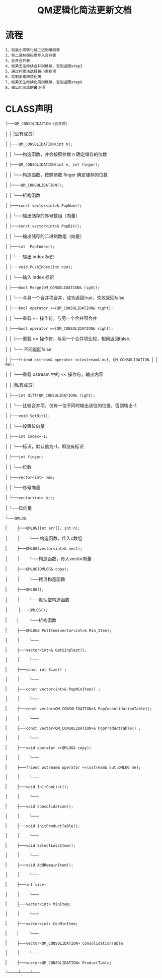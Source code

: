 <div>
<center>
<h1>
QM逻辑化简法更新文档
</h1>
</center>
</div>

# 流程

    1、将最小项转化成二进制编码表
    2、将二进制编码表写入合并表
    3、合并合并表
    4、如果无法继续合并则继续，否则返回step3
    5、通过列表法选择最小乘积项
    6、将剩余乘积项化简
    7、如果无法继续化简则继续，否则返回step6
    8、输出化简后的最小项

# CLASS声明

├──`QM_CONSOLIDATION（合并项）`

│        │        |公有成员|

│        ├──`QM_CONSOLIDATION(int n);`

│        │        └──构造函数，并会按照参数 n 确定储存的位数

│        ├──`QM_CONSOLIDATION(int n, int finger);`

│        │        └──构造函数，按照参数 finger 确定储存的位数

│        ├──`~QM_CONSOLIDATION();`

│        │        └──析构函数

│        ├──`const vector<int>& PopNum();`

│        │        └──输出储存的序号数组（向量）

│        ├──`const vector<int>& PopBit();`

│        │        └──输出储存的二进制数组（向量）

│        ├──`int  PopIndex();`

│        │        └──输出 index 标识

│        ├──`void PushIndex(int num);`

│        │        └──输入 index 标识

│        ├──`bool Merge(QM_CONSOLIDATION& right);`

│        │        └──与另一个合并项合并，成功返回true，失败返回false

│        ├──`bool operator +=(QM_CONSOLIDATION& right);`

│        │        └──重载 += 操作符，与另一个合并项合并

│        ├──`bool operator ==(QM_CONSOLIDATION& right);`

│        │        ├──重载  == 操作符，与另一个合并项比较，相同返回false，

│        │        └── 不同返回false

│        ├──`friend ostream& operator <<(ostream& out, QM_CONSOLIDATION `│        │                `me);`

│        │        └──重载 ostream 中的 << 操作符，输出内容 

│        │        |私有成员|

│        ├──`int diff(QM_CONSOLIDATION& right);`

│        │        └──比较合并项，仅有一位不同时输出该位的位置，否则输出-1

│        ├──`void SetBit();`

│        │        └──设置位向量

│        ├──`int index=-1;`

│        │        └──标识，默认值为-1，即没有标识

│        ├──`int finger;`

│        │        └──位数

│        ├──`vector<int> num;`

│        │        └──序号向量

│        └──`vector<int> bit;`

│                  └──位向量

└──`QMLOG`

|        ├──`QMLOG(int arr[], int n);`

│        |        └── 构造函数，传入c数组

|        ├──`QMLOG(vector<int>& vect);` 

│        |        └──构造函数，传入vector向量

|        ├──`QMLOG(QMLOG& copy);`

│        |        └──拷贝构造函数

|        ├──`QMLOG();`

│        |        └──默认空构造函数

│        ├──`~QMLOG();`

|        │        └──析构函数

|        ├──`QMLOG& PutItem(vector<int>& Min_Item);`

│        |        └──

|        ├──`vector<int>& GetSinplest();`

│        |        └──

|        ├──`const int Size() ;`  

│        |        └──

|        ├──`const vector<int>& PopMinItem() ;`   

│        |        └──

|        ├──`const vector<QM_CONSOLIDATION>& PopConsolidationTable();`

│        |        └──

|        ├──`const vector<QM_CONSOLIDATION>& PopProductTable() ;`  

│        |        └──

|        ├──`void operator =(QMLOG& copy);`   

│        |        └──

|        ├──`friend ostream& operator <<(ostream& out,QMLOG me);`

│        |        └──

|        ├──`void InitConList();`

│        |        └──

|        ├──`void Consolidation();`   

│        |        └──

|        ├──`void InitProductTable();`

│        |        └──

|        ├──`void SelectLessItem();`

│        |        └──

|        ├──`void AddRemainItem();`

│        |        └──

|        ├──`int size;`

│        |        └──

|        ├──`vector<int> MinItem;`

│        |        └──

|        ├──`vector<int> ConMinItem;`

|        │        └──

|        ├──`vector<QM_CONSOLIDATION> ConsolidationTable;`

│        |        └──

|        ├──`vector<QM_CONSOLIDATION> ProductTable;`

└───┴───┴──
